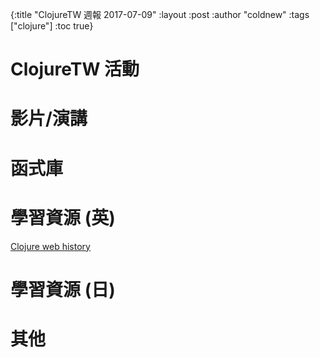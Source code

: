 {:title "ClojureTW 週報 2017-07-09"
:layout :post
:author "coldnew"
:tags  ["clojure"]
:toc true}

# ClojureTW 活動

# 影片/演講

# 函式庫


# 學習資源 (英)

[Clojure web history](https://pt.slideshare.net/IkuruKanuma/clojure-web-dev-history)


# 學習資源 (日)


# 其他

